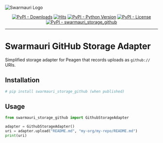 ![Swarmauri Logo](https://res.cloudinary.com/dbjmpekvl/image/upload/v1730099724/Swarmauri-logo-lockup-2048x757_hww01w.png)

<p align="center">
    <a href="https://pypi.org/project/swarmauri_storage_github/">
        <img src="https://img.shields.io/pypi/dm/swarmauri_storage_github" alt="PyPI - Downloads"/></a>
    <a href="https://hits.sh/github.com/swarmauri/swarmauri-sdk/tree/master/pkgs/standards/swarmauri_storage_github/">
        <img alt="Hits" src="https://hits.sh/github.com/swarmauri/swarmauri-sdk/tree/master/pkgs/standards/swarmauri_storage_github.svg"/></a>
    <a href="https://pypi.org/project/swarmauri_storage_github/">
        <img src="https://img.shields.io/pypi/pyversions/swarmauri_storage_github" alt="PyPI - Python Version"/></a>
    <a href="https://pypi.org/project/swarmauri_storage_github/">
        <img src="https://img.shields.io/pypi/l/swarmauri_storage_github" alt="PyPI - License"/></a>
    <a href="https://pypi.org/project/swarmauri_storage_github/">
        <img src="https://img.shields.io/pypi/v/swarmauri_storage_github?label=swarmauri_storage_github&color=green" alt="PyPI - swarmauri_storage_github"/></a>

</p>

---

# Swarmauri GitHub Storage Adapter

Simplified storage adapter for Peagen that records uploads as `github://` URIs.

## Installation

```bash
# pip install swarmauri_storage_github (when published)
```

## Usage

```python
from swarmauri_storage_github import GithubStorageAdapter

adapter = GithubStorageAdapter()
uri = adapter.upload("README.md", "my-org/my-repo/README.md")
print(uri)
```
